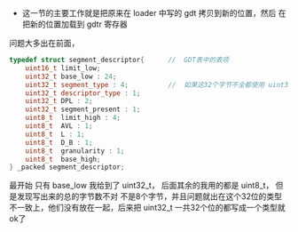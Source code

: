 + 这一节的主要工作就是把原来在 loader 中写的 gdt 拷贝到新的位置，然后 在把新的位置加载到 gdtr 寄存器

问题大多出在前面，


```cpp
typedef struct segment_descriptor{      //  GDT表中的表项
    uint16_t limit_low;
    uint32_t base_low : 24;
    uint32_t segment_type : 4;          //  如果这32个字节不全都使用 uint32_t 会出问题
    uint32_t descriptor_type : 1;
    uint32_t DPL : 2;
    uint32_t segment_present : 1;
    uint8_t  limit_high : 4;
    uint8_t  AVL : 1;
    uint8_t  L : 1;
    uint8_t  D_B : 1;
    uint8_t  granularity : 1;
    uint8_t  base_high;
} _packed segment_descriptor;

```

最开始 只有 base_low 我给到了 uint32_t， 后面其余的我用的都是 uint8_t， 但是发现写出来的总的字节数不对 不是8个字节，并且问题就出在这个32位的类型不一致上，他们没有放在一起，后来把 uint32_t 一共32个位的都写成一个类型就ok了
